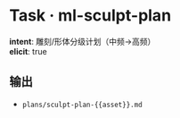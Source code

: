 # Task · ml-sculpt-plan

**intent**: 雕刻/形体分级计划（中频→高频）  
**elicit**: true

## 输出

- `plans/sculpt-plan-{{asset}}.md`
